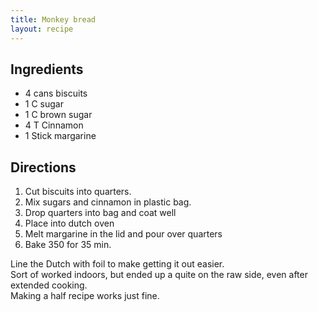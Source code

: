 ```yaml
---
title: Monkey bread	
layout: recipe
---
```


## Ingredients
* 4 cans biscuits
* 1 C sugar
* 1 C brown sugar
* 4 T Cinnamon
* 1 Stick margarine

## Directions
1. Cut biscuits into quarters. 
2. Mix sugars and cinnamon in plastic bag.
3. Drop quarters into bag and coat well
4. Place into dutch oven
5. Melt margarine in the lid and pour over quarters
6. Bake 350 for 35 min. 

Line the Dutch with foil to make getting it out easier.  
Sort of worked indoors, but ended up a quite on the raw side, even after extended cooking.   
Making a half recipe works just fine.  
